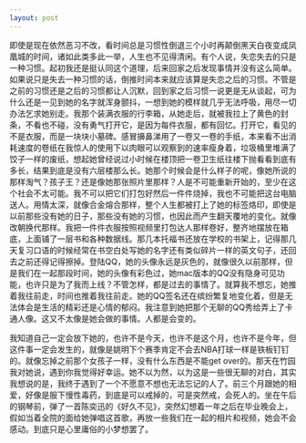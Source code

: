 ```yaml
---
layout: post
---
```

即使是现在依然恶习不改，看时间总是习惯性倒退三个小时再颠倒黑天白夜变成凤凰城的时间，诸如此类多此一举，人生也不见得清闲。有个人说，失恋失去的只是一种习惯。起初我还是挺认同这个道理，后来回家之后发现事情并没有这么简单。如果说只是失去一种习惯的话，倒推时间本来就应该算是失恋之后的习惯。不管是之前的习惯还是之后的习惯都让人沉默，回到家之后习惯一说更是无从谈起，可为什么还是一见到她的名字就浑身颤抖，一想到她的模样就几乎无法呼吸，用尽一切办法乞求她别走。我那个装满衣服的行李箱，从她走后，就被我拉上了黄色的封条，不看也不碰，没有勇气打开它，是因为每件衣服，都有回忆。打开它，看见的不是衣服，而是一块块小墓碑。感冒擤鼻涕用了一卷又一卷的手纸，本来看不出消耗速度的卷纸在我惊人的使用下以肉眼可以观察到的速率瘦身着，垃圾桶里堆满了饺子一样的废纸，想起她曾经说过小时候在楼顶把一卷卫生纸往楼下抛看看到底有多长，结果到底是没有六层楼那么长。她那个时候会是什么样子的呢，像她所说的那样淘气？孩子王？还是像她那张照片里那样？人是不可能重新开始的，至少在这个社会不太可能。我不可以把它们打包好然后一件件烧掉，我也不可能把这台电脑送人。用情太深，就像合金熔合那样，整个人生都被打上了她的标签烙印，即使是以前那些没有她的日子，那些没有她的习惯，也因此而产生翻天覆地的变化。就像改朝换代那样。我把一件件衣服按照视频里打包达人那样卷好，整齐地摆放在箱底，上面铺了一层书和各种数据线。那几本托福书还放在学校的书架上，记得那几天复习口语的时候经常在书空白处写她的名字还有类似碎片一样的英文句子，还回去之前还得记得擦掉。登陆QQ，她的头像永远是灰色的，就像很久以前那样，但是我们在一起那段时间，她的头像有彩色过，她mac版本的QQ没有隐身可见功能，也许只是为了我而上线？不管怎样，都是过去的事情了。就算我不想忘，她推着我往前走，时间也推着我往前走。她的QQ签名还在缤纷繁复地变化着，但是无法体会是生活的精彩还是心情的郁闷。我注意到她把那个无聊的QQ秀给弄上了卡通人像。这又不太像是她会做的事情。人都是会变的。

我知道自己一定会放下她的，也许不是今天，也许不是这个月，也许不是今年，但这件事一定会发生的，就像是姚明下个赛季肯定不会去NBA打球一样是铁板钉钉的。就像忘掉之前那个女孩子一样，没有什么东西是不能get over的。那天在竹园我对她说，遇到你我觉得好幸运。她不以为然，以为这是一些很无聊的对白，其实我想说的是，我终于遇到了一个不愿意不想也无法忘记的人了。前三个月跟她的相爱，好像是服下慢性毒药，到底是可以戒掉的，可是突然戒，会死人的。坐在午后的钢琴前，弹了一首陈奕迅的《好久不见》，突然幻想着一年之后在毕业晚会上，假如当着全院的面给她弹唱这首歌，再放一些我们在一起的相片和视频，她会不会感动。到底只是心里庸俗的小梦想罢了。